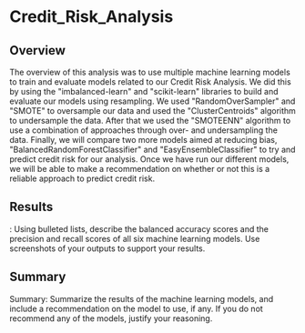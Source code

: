 # Credit_Risk_Analysis
## Overview

The overview of this analysis was to use multiple machine learning models to train and evaluate models related to our Credit Risk Analysis. We did this by using the "imbalanced-learn" and "scikit-learn" libraries to build and evaluate our models using resampling.  We used "RandomOverSampler" and "SMOTE" to oversample our data and used the "ClusterCentroids" algorithm to undersample the data. After that we used the "SMOTEENN" algorithm to use a combination of approaches through over- and undersampling the data. Finally, we will compare two more models aimed at reducing bias, "BalancedRandomForestClassifier" and "EasyEnsembleClassifier" to try and predict credit risk for our analysis. Once we have run our different models, we will be able to make a recommendation on whether or not this is a reliable approach to predict credit risk.

## Results
: Using bulleted lists, describe the balanced accuracy scores and the precision and recall scores of all six machine learning models. Use screenshots of your outputs to support your results.

## Summary
Summary: Summarize the results of the machine learning models, and include a recommendation on the model to use, if any. If you do not recommend any of the models, justify your reasoning.
